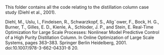 This folder contains all the code relating to the distillation column case study (Diehl et al., 2001).

Diehl, M., Uslu, I., Findeisen, R., Schwarzkopf, S., Allg¨ower, F., Bock, H. G., Burner, T., Gilles, E. D., Kienle, A., Schloder, J. P., and Stein, E. Real-Time Optimization for Large Scale Processes: Nonlinear Model Predictive Control of a High Purity Distillation Column. In Online Optimization of Large Scale Systems, pages 363–383. Springer Berlin Heidelberg, 2001. doi:10.1007/978-3-662-04331-8 20.
